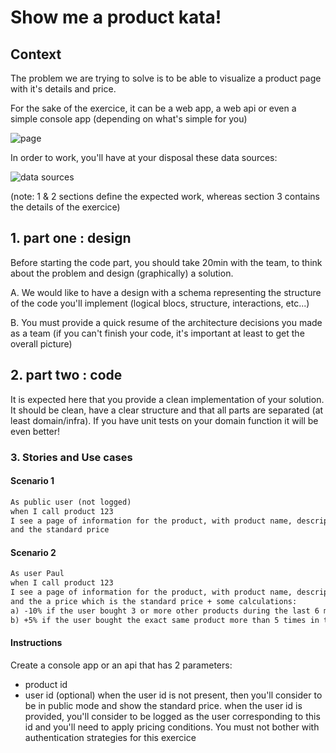 # Show me a product kata!

## Context

The problem we are trying to solve is to be able to visualize a product page with it's details and price.

For the sake of the exercice, it can be a web app, a web api or even a simple console app (depending on what's simple for you)


![page](https://gist.githubusercontent.com/rhwy/566e141f64f188a3b0772c8716900d22/raw/d9eb5e0194a7ee3a08b9abfd1278358b20662cb5/page.png)

In order to work, you'll have at your disposal these data sources:

![data sources](https://gist.githubusercontent.com/rhwy/566e141f64f188a3b0772c8716900d22/raw/bd24725f93ed593d731f1a74be97362644a53492/databases.png)

(note: 1 & 2 sections define the expected work, whereas section 3 contains the details of the exercice)

## 1. part one : design

Before starting the code part, you should take 20min with the team, to think about the problem and design (graphically) a solution.

A. We would like to have a design with a schema representing the structure of the code you'll implement (logical blocs, structure, interactions, etc...)

B. You must provide a quick resume of the architecture decisions you made as a team (if you can't finish your code, it's important at least to get the overall picture)

## 2. part two : code

It is expected here that you provide a clean implementation of your solution. It should be clean, have a clear structure and that all parts are separated (at least domain/infra). If you have unit tests on your domain function it will be even better!


### 3. Stories and Use cases

#### Scenario 1
```md
As public user (not logged)
when I call product 123
I see a page of information for the product, with product name, description, category, details (key, value) 
and the standard price
```


#### Scenario 2
```md
As user Paul
when I call product 123
I see a page of information for the product, with product name, description, category, details (key, value) 
and the a price which is the standard price + some calculations:
a) -10% if the user bought 3 or more other products during the last 6 months
b) +5% if the user bought the exact same product more than 5 times in the last year
```

#### Instructions

Create a console app or an api that has 2 parameters:
- product id
- user id (optional)
  when the user id is not present, then you'll consider to be in public mode and show the standard price.
  when the user id is provided, you'll consider to be logged as the user corresponding to this id and you'll need to apply pricing conditions.
  You must not bother with authentication strategies for this exercice